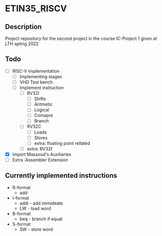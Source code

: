 # ETIN35_RISCV

## Description

Project repository for the second project in the course IC-Project 1 given at LTH spting 2022

## Todo

- [ ] RISC-V implementation
  - [ ] Implementing stages
  - [ ] VHD Test bench
  - [ ] Implement instruction
    - [ ] RV32I
      - [ ] Shifts
      - [ ] Aritmetic
      - [ ] Logical
      - [ ] Comapre
      - [ ] Branch
    - [ ] RV32C
      - [ ] Loads
      - [ ] Stores
      - [ ] extra: floating point rellated
    - [ ] extra: RV32f
- [x] Import Massoud's Auxiliaries
- [ ] Extra :Assembler Extension

## Currently implemented instructions

- R-format
	- add
- I-format
	- addi - add immideate
	- LW - load word
- B-format
	- beq - branch if equal
- S-format
	- SW - store word
